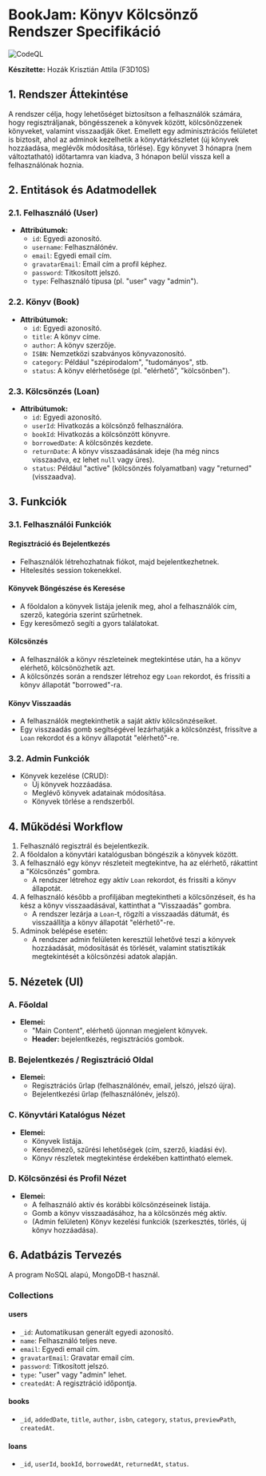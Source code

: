# BookJam: Könyv Kölcsönző Rendszer Specifikáció
![CodeQL](https://github.com/Chri6s/vitmav42hazi/actions/workflows/main.yml/badge.svg)

**Készítette:** Hozák Krisztián Attila (F3D10S)

## 1. Rendszer Áttekintése
A rendszer célja, hogy lehetőséget biztosítson a felhasználók számára, hogy regisztráljanak, böngésszenek a könyvek között, kölcsönözzenek könyveket, valamint visszaadják őket. Emellett egy adminisztrációs felületet is biztosít, ahol az adminok kezelhetik a könyvtárkészletet (új könyvek hozzáadása, meglévők módosítása, törlése). Egy könyvet 3 hónapra (nem változtatható) időtartamra van kiadva, 3 hónapon belül vissza kell a felhasználónak hoznia.  

## 2. Entitások és Adatmodellek

### 2.1. Felhasználó (User)
- **Attribútumok:**
  - `id`: Egyedi azonosító.
  - `username`: Felhasználónév.
  - `email`: Egyedi email cím.
  - `gravatarEmail`: Email cím a profil képhez.
  - `password`: Titkosított jelszó.
  - `type`: Felhasználó típusa (pl. "user" vagy "admin").

### 2.2. Könyv (Book)
- **Attribútumok:**
  - `id`: Egyedi azonosító.
  - `title`: A könyv címe.
  - `author`: A könyv szerzője.
  - `ISBN`: Nemzetközi szabványos könyvazonosító.
  - `category`: Például "szépirodalom", "tudományos", stb.
  - `status`: A könyv elérhetősége (pl. "elérhető", "kölcsönben").

### 2.3. Kölcsönzés (Loan)
- **Attribútumok:**
  - `id`: Egyedi azonosító.
  - `userId`: Hivatkozás a kölcsönző felhasználóra.
  - `bookId`: Hivatkozás a kölcsönzött könyvre.
  - `borrowedDate`: A kölcsönzés kezdete.
  - `returnDate`: A könyv visszaadásának ideje (ha még nincs visszaadva, ez lehet `null` vagy üres).
  - `status`: Például "active" (kölcsönzés folyamatban) vagy "returned" (visszaadva).

## 3. Funkciók

### 3.1. Felhasználói Funkciók

#### Regisztráció és Bejelentkezés
- Felhasználók létrehozhatnak fiókot, majd bejelentkezhetnek.
- Hitelesítés session tokenekkel.

#### Könyvek Böngészése és Keresése
- A főoldalon a könyvek listája jelenik meg, ahol a felhasználók cím, szerző, kategória szerint szűrhetnek.
- Egy keresőmező segíti a gyors találatokat.

#### Kölcsönzés
- A felhasználók a könyv részleteinek megtekintése után, ha a könyv elérhető, kölcsönözhetik azt.
- A kölcsönzés során a rendszer létrehoz egy `Loan` rekordot, és frissíti a könyv állapotát "borrowed"-ra.

#### Könyv Visszaadás
- A felhasználók megtekinthetik a saját aktív kölcsönzéseiket.
- Egy visszaadás gomb segítségével lezárhatják a kölcsönzést, frissítve a `Loan` rekordot és a könyv állapotát "elérhető"-re.

### 3.2. Admin Funkciók
- Könyvek kezelése (CRUD):
  - Új könyvek hozzáadása.
  - Meglévő könyvek adatainak módosítása.
  - Könyvek törlése a rendszerből.

## 4. Működési Workflow
1. Felhasználó regisztrál és bejelentkezik.
2. A főoldalon a könyvtári katalógusban böngészik a könyvek között.
3. A felhasználó egy könyv részleteit megtekintve, ha az elérhető, rákattint a "Kölcsönzés" gombra.
   - A rendszer létrehoz egy aktív `Loan` rekordot, és frissíti a könyv állapotát.
4. A felhasználó később a profiljában megtekintheti a kölcsönzéseit, és ha kész a könyv visszaadásával, kattinthat a "Visszaadás" gombra.
   - A rendszer lezárja a `Loan`-t, rögzíti a visszaadás dátumát, és visszaállítja a könyv állapotát "elérhető"-re.
5. Adminok belépése esetén:
   - A rendszer admin felületen keresztül lehetővé teszi a könyvek hozzáadását, módosítását és törlését, valamint statisztikák megtekintését a kölcsönzési adatok alapján.

## 5. Nézetek (UI)

### A. Főoldal
- **Elemei:**
  - "Main Content", elérhető újonnan megjelent könyvek.
  - **Header:** bejelentkezés, regisztrációs gombok.

### B. Bejelentkezés / Regisztráció Oldal
- **Elemei:**
  - Regisztrációs űrlap (felhasználónév, email, jelszó, jelszó újra).
  - Bejelentkezési űrlap (felhasználónév, jelszó).

### C. Könyvtári Katalógus Nézet
- **Elemei:**
  - Könyvek listája.
  - Keresőmező, szűrési lehetőségek (cím, szerző, kiadási év).
  - Könyv részletek megtekintése érdekében kattintható elemek.

### D. Kölcsönzési és Profil Nézet
- **Elemei:**
  - A felhasználó aktív és korábbi kölcsönzéseinek listája.
  - Gomb a könyv visszaadásához, ha a kölcsönzés még aktív.
  - (Admin felületen) Könyv kezelési funkciók (szerkesztés, törlés, új könyv hozzáadása).

## 6. Adatbázis Tervezés
A program NoSQL alapú, MongoDB-t használ.

### Collections
#### users
- `_id`: Automatikusan generált egyedi azonosító.
- `name`: Felhasználó teljes neve.
- `email`: Egyedi email cím.
- `gravatarEmail`: Gravatar email cím.
- `password`: Titkosított jelszó.
- `type`: "user" vagy "admin" lehet.
- `createdAt`: A regisztráció időpontja.

#### books
- `_id`, `addedDate`, `title`, `author`, `isbn`, `category`, `status`, `previewPath`, `createdAt`.

#### loans
- `_id`, `userId`, `bookId`, `borrowedAt`, `returnedAt`, `status`.

